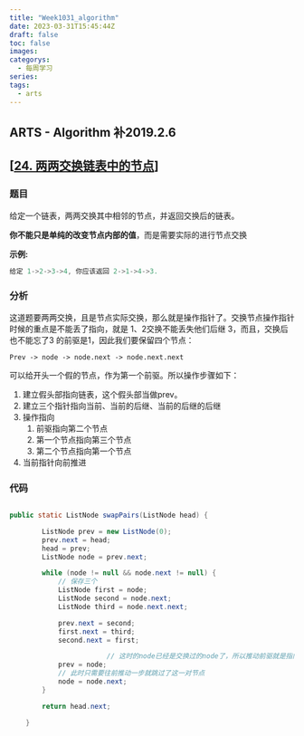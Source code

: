 ```yaml
---
title: "Week1031_algorithm"
date: 2023-03-31T15:45:44Z
draft: false 
toc: false
images:
categorys:
  - 每周学习
series:
tags:
  - arts 
---
```


## ARTS - Algorithm 补2019.2.6

## [[24. 两两交换链表中的节点](https://leetcode-cn.com/problems/swap-nodes-in-pairs/)]

### 题目

给定一个链表，两两交换其中相邻的节点，并返回交换后的链表。

**你不能只是单纯的改变节点内部的值**，而是需要实际的进行节点交换

**示例:**

```c
给定 1->2->3->4, 你应该返回 2->1->4->3.
```

### 分析

这道题要两两交换，且是节点实际交换，那么就是操作指针了。交换节点操作指针时候的重点是不能丢了指向，就是 1、2交换不能丢失他们后继 3，而且，交换后也不能忘了3 的前驱是1，因此我们要保留四个节点：

```Prev -> node -> node.next -> node.next.next```

可以给开头一个假的节点，作为第一个前驱。所以操作步骤如下：

1. 建立假头部指向链表，这个假头部当做prev。
2. 建立三个指针指向当前、当前的后继、当前的后继的后继
3. 操作指向
   1. 前驱指向第二个节点
   2. 第一个节点指向第三个节点
   3. 第二个节点指向第一个节点
4. 当前指针向前推进

### 代码

```java

public static ListNode swapPairs(ListNode head) {

        ListNode prev = new ListNode(0);
        prev.next = head;
        head = prev;
        ListNode node = prev.next;

        while (node != null && node.next != null) {
            // 保存三个
            ListNode first = node;
            ListNode second = node.next;
            ListNode third = node.next.next;

            prev.next = second;
            first.next = third;
            second.next = first;

						// 这时的node已经是交换过的node了，所以推动前驱就是指向这个第二个node
            prev = node;
            // 此时只需要往前推动一步就跳过了这一对节点
            node = node.next;
        }

        return head.next;

    }
```

